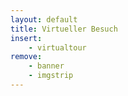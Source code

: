 ```yaml
---
layout: default
title: Virtueller Besuch
insert:
    - virtualtour
remove: 
    - banner
    - imgstrip
---
```

